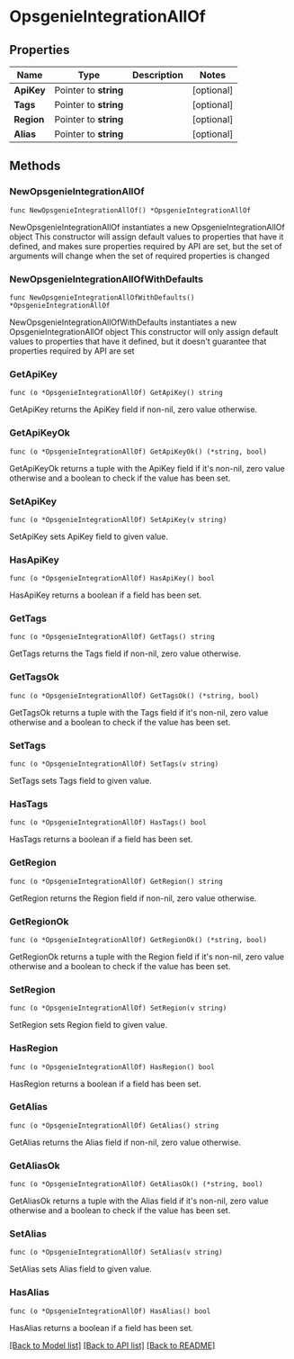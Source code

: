 # OpsgenieIntegrationAllOf

## Properties

Name | Type | Description | Notes
------------ | ------------- | ------------- | -------------
**ApiKey** | Pointer to **string** |  | [optional] 
**Tags** | Pointer to **string** |  | [optional] 
**Region** | Pointer to **string** |  | [optional] 
**Alias** | Pointer to **string** |  | [optional] 

## Methods

### NewOpsgenieIntegrationAllOf

`func NewOpsgenieIntegrationAllOf() *OpsgenieIntegrationAllOf`

NewOpsgenieIntegrationAllOf instantiates a new OpsgenieIntegrationAllOf object
This constructor will assign default values to properties that have it defined,
and makes sure properties required by API are set, but the set of arguments
will change when the set of required properties is changed

### NewOpsgenieIntegrationAllOfWithDefaults

`func NewOpsgenieIntegrationAllOfWithDefaults() *OpsgenieIntegrationAllOf`

NewOpsgenieIntegrationAllOfWithDefaults instantiates a new OpsgenieIntegrationAllOf object
This constructor will only assign default values to properties that have it defined,
but it doesn't guarantee that properties required by API are set

### GetApiKey

`func (o *OpsgenieIntegrationAllOf) GetApiKey() string`

GetApiKey returns the ApiKey field if non-nil, zero value otherwise.

### GetApiKeyOk

`func (o *OpsgenieIntegrationAllOf) GetApiKeyOk() (*string, bool)`

GetApiKeyOk returns a tuple with the ApiKey field if it's non-nil, zero value otherwise
and a boolean to check if the value has been set.

### SetApiKey

`func (o *OpsgenieIntegrationAllOf) SetApiKey(v string)`

SetApiKey sets ApiKey field to given value.

### HasApiKey

`func (o *OpsgenieIntegrationAllOf) HasApiKey() bool`

HasApiKey returns a boolean if a field has been set.

### GetTags

`func (o *OpsgenieIntegrationAllOf) GetTags() string`

GetTags returns the Tags field if non-nil, zero value otherwise.

### GetTagsOk

`func (o *OpsgenieIntegrationAllOf) GetTagsOk() (*string, bool)`

GetTagsOk returns a tuple with the Tags field if it's non-nil, zero value otherwise
and a boolean to check if the value has been set.

### SetTags

`func (o *OpsgenieIntegrationAllOf) SetTags(v string)`

SetTags sets Tags field to given value.

### HasTags

`func (o *OpsgenieIntegrationAllOf) HasTags() bool`

HasTags returns a boolean if a field has been set.

### GetRegion

`func (o *OpsgenieIntegrationAllOf) GetRegion() string`

GetRegion returns the Region field if non-nil, zero value otherwise.

### GetRegionOk

`func (o *OpsgenieIntegrationAllOf) GetRegionOk() (*string, bool)`

GetRegionOk returns a tuple with the Region field if it's non-nil, zero value otherwise
and a boolean to check if the value has been set.

### SetRegion

`func (o *OpsgenieIntegrationAllOf) SetRegion(v string)`

SetRegion sets Region field to given value.

### HasRegion

`func (o *OpsgenieIntegrationAllOf) HasRegion() bool`

HasRegion returns a boolean if a field has been set.

### GetAlias

`func (o *OpsgenieIntegrationAllOf) GetAlias() string`

GetAlias returns the Alias field if non-nil, zero value otherwise.

### GetAliasOk

`func (o *OpsgenieIntegrationAllOf) GetAliasOk() (*string, bool)`

GetAliasOk returns a tuple with the Alias field if it's non-nil, zero value otherwise
and a boolean to check if the value has been set.

### SetAlias

`func (o *OpsgenieIntegrationAllOf) SetAlias(v string)`

SetAlias sets Alias field to given value.

### HasAlias

`func (o *OpsgenieIntegrationAllOf) HasAlias() bool`

HasAlias returns a boolean if a field has been set.


[[Back to Model list]](../README.md#documentation-for-models) [[Back to API list]](../README.md#documentation-for-api-endpoints) [[Back to README]](../README.md)



